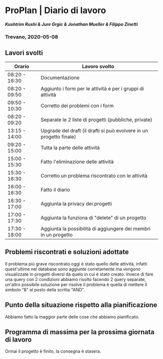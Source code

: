 # ProPlan | Diario di lavoro
##### Kushtrim Rushi & Jure Grgic & Jonathan Mueller & Filippo Zinetti
### Trevano, 2020-05-08

## Lavori svolti

| Orario        | Lavoro svolto |
|---------------|---------------|
| 08:20 - 16:30 | Documentazione |
| 08:20 - 09:50 | Aggiunto i form per le attività e per i gruppi di attività |
| 09:50 - 10:30 | Corretto dei problemi con i form |
| 08:20 - 09:20 | Separate le 2 liste di progetti (pubbliche, private) |
| 13:15 - 14:00 | Upgrade del draft (il drafti si può evolvere in un progetto finale)|
| 09:20 - 15:00 | Tutta la parte delle attività |
| 15:00 - 15:30 | Fatto l'eliminazione delle attività |
| 15:30 - 16:30 | Corretto un problema riscontrato con le attività |
| 16:00 - 16:30 | Fatto il diario |
| 16:30 - 17:00 | Aggiunta la privacy dei progetti |
| 17:00 - 17:30 | Aggiunta la funziona di "delete" di un progetto |
| 17:30 - 18:00 | Aggiunta la possibilità di aggiungere dei membri in un progetto |


##  Problemi riscontrati e soluzioni adottate

Il problema più grave riscontrato oggi è stato quello delle attività, infatti quest'ultime nel database sono aggiunte corretamente ma vengono visualizzate in progetti diversi da quelo in cui è stato creato. Invece di fare una query con 2 condizioni abbiamo risolto facendo 2 query separate, un'altro possibile soluzione per risolve il problema è quella di mettere il simbolo "&" al posto della scritta "AND".

##  Punto della situazione rispetto alla pianificazione

Abbiamo fatto la maggior parte delle cose che abbiamo pianificato.

## Programma di massima per la prossima giornata di lavoro

Ormai il progetto è finito, la consegna è stasera.
